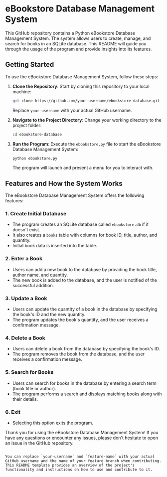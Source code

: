 
# eBookstore Database Management System

This GitHub repository contains a Python eBookstore Database Management System. The system allows users to create, manage, and search for books in an SQLite database. 
This README will guide you through the usage of the program and provide insights into its features.

## Getting Started

To use the eBookstore Database Management System, follow these steps:

1. **Clone the Repository**: Start by cloning this repository to your local machine:

   ```bash
   git clone https://github.com/your-username/ebookstore-database.git
   ```

   Replace `your-username` with your actual GitHub username.

2. **Navigate to the Project Directory**: Change your working directory to the project folder:

   ```bash
   cd ebookstore-database
   ```

3. **Run the Program**: Execute the `ebookstore.py` file to start the eBookstore Database Management System:

   ```bash
   python ebookstore.py
   ```

   The program will launch and present a menu for you to interact with.

## Features and How the System Works

The eBookstore Database Management System offers the following features:

### 1. Create Initial Database

- The program creates an SQLite database called `ebookstore.db` if it doesn't exist.
- It also creates a `books` table with columns for book ID, title, author, and quantity.
- Initial book data is inserted into the table.

### 2. Enter a Book

- Users can add a new book to the database by providing the book title, author name, and quantity.
- The new book is added to the database, and the user is notified of the successful addition.

### 3. Update a Book

- Users can update the quantity of a book in the database by specifying the book's ID and the new quantity.
- The program updates the book's quantity, and the user receives a confirmation message.

### 4. Delete a Book

- Users can delete a book from the database by specifying the book's ID.
- The program removes the book from the database, and the user receives a confirmation message.

### 5. Search for Books

- Users can search for books in the database by entering a search term (book title or author).
- The program performs a search and displays matching books along with their details.

### 6. Exit

- Selecting this option exits the program.


Thank you for using the eBookstore Database Management System! If you have any questions or encounter any issues, please don't hesitate to open an issue in the GitHub repository.
```

You can replace `your-username` and `feature-name` with your actual GitHub username and the name of your feature branch when contributing. This README template provides an overview of the project's functionality and instructions on how to use and contribute to it.

